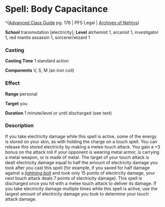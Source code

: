 # Spell: Body Capacitance

^([Advanced Class Guide][ss-body-capacitance] pg. 176 | PFS Legal | [Archives of Nehtys][sn-body-capacitance])

**School** transmutation [electricity]; **Level** alchemist 1, arcanist 1, investigator 1, red mantis assassin 1, sorcerer/wizard 1

### Casting

**Casting Time** 1 standard action  

**Components** V, S, M (an iron coil)

### Effect

**Range** personal  

**Target** you  

**Duration** 1 minute/level or until discharged (see text)

### Description

If you take electricity damage while this spell is active, some of the energy is stored on your skin, as with holding the charge on a touch spell. You can release this stored electricity by making a melee touch attack. You gain a +3 bonus on the attack roll if your opponent is wearing metal armor, is carrying a metal weapon, or is made of metal. The target of your touch attack is dealt electricity damage equal to half the amount of electricity damage you took after you cast this spell (for example, if you saved for half damage against a _[lightning bolt]_ and took only 15 points of electricity damage, your next touch attack deals 7 points of electricity damage). This spell is discharged once you hit with a melee touch attack to deliver its damage. If you take electricity damage multiple times while this spell is active, use the largest amount of electricity damage you took to determine your touch attack damage.

[ss-body-capacitance]: http://paizo.com/products/btpy978v
[sn-body-capacitance]: http://www.archivesofnethys.com/SpellDisplay.aspx?ItemName=Body%20Capacitance
[lightning bolt]: http://www.archivesofnethys.com/SpellDisplay.aspx?ItemName=lightning%20bolt